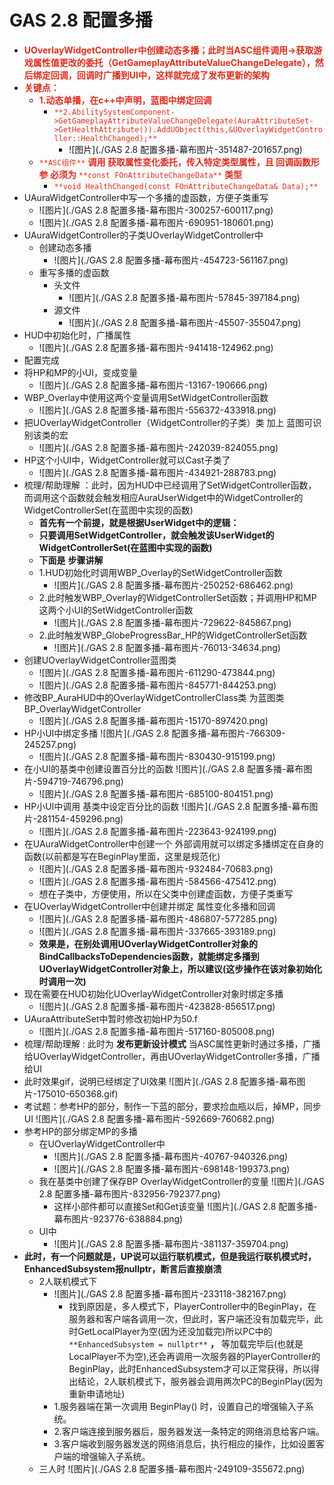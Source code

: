 # GAS 2.8 配置多播
- <font color=#DC2D1E>**UOverlayWidgetController中创建动态多播；此时当ASC组件调用->获取游戏属性值更改的委托（GetGameplayAttributeValueChangeDelegate），然后绑定回调，回调时广播到UI中，这样就完成了发布更新的架构**</font>
- <font color=#DC2D1E>**关键点：**</font>
    - <font color=#DC2D1E>**1.动态单播，在c++中声明，蓝图中绑定回调**</font>
        - <font color=#DC2D1E>`**2.AbilitySystemComponent->GetGameplayAttributeValueChangeDelegate(AuraAttributeSet->GetHealthAttribute()).AddUObject(this,&UOverlayWidgetController::HealthChanged);**`</font>
            -  ![图片](./GAS 2.8 配置多播-幕布图片-351487-201657.png)
    - <font color=#DC2D1E>`**ASC组件**`</font>  <font color=#DC2D1E>**调用 获取属性变化委托，传入特定类型属性，且 回调函数形参 必须为**</font> <font color=#DC2D1E>`**const FOnAttributeChangeData**`</font> <font color=#DC2D1E>**类型**</font>
        - <font color=#DC2D1E>`**void HealthChanged(const FOnAttributeChangeData& Data);**`</font>
- UAuraWidgetController中写一个多播的虚函数，方便子类重写
    -  ![图片](./GAS 2.8 配置多播-幕布图片-300257-600117.png)
    -  ![图片](./GAS 2.8 配置多播-幕布图片-690951-180601.png)
- UAuraWidgetController的子类UOverlayWidgetController中
    - 创建动态多播
        -  ![图片](./GAS 2.8 配置多播-幕布图片-454723-561167.png)
    - 重写多播的虚函数
        - 头文件
            -  ![图片](./GAS 2.8 配置多播-幕布图片-57845-397184.png)
        - 源文件
            -  ![图片](./GAS 2.8 配置多播-幕布图片-45507-355047.png)
- HUD中初始化时，广播属性
    -  ![图片](./GAS 2.8 配置多播-幕布图片-941418-124962.png)
- 配置完成
- 将HP和MP的小UI，变成变量
    -  ![图片](./GAS 2.8 配置多播-幕布图片-13167-190666.png)
- WBP_Overlay中使用这两个变量调用SetWidgetController函数
    -  ![图片](./GAS 2.8 配置多播-幕布图片-556372-433918.png)
- 把UOverlayWidgetController（WidgetController的子类）类 加上 蓝图可识别该类的宏
    -  ![图片](./GAS 2.8 配置多播-幕布图片-242039-824055.png)
- HP这个小UI中，WidgetController就可以Cast子类了
    -  ![图片](./GAS 2.8 配置多播-幕布图片-434921-288783.png)
- 梳理/帮助理解 ：此时，因为HUD中已经调用了SetWidgetController函数，而调用这个函数就会触发相应AuraUserWidget中的WidgetController的WidgetControllerSet(在蓝图中实现的函数)
    - **首先有一个前提，就是根据UserWidget中的逻辑：**
    - **只要调用SetWidgetController，就会触发该UserWidget的WidgetControllerSet(在蓝图中实现的函数)**
    - **下面是** **步骤讲解**
    - 1.HUD初始化时调用WBP_Overlay的SetWidgetController函数
        -  ![图片](./GAS 2.8 配置多播-幕布图片-250252-686462.png)
    - 2.此时触发WBP_Overlay的WidgetControllerSet函数；并调用HP和MP这两个小UI的SetWidgetController函数
        -  ![图片](./GAS 2.8 配置多播-幕布图片-729622-845867.png)
    - 2.此时触发WBP_GlobeProgressBar_HP的WidgetControllerSet函数
        -  ![图片](./GAS 2.8 配置多播-幕布图片-76013-34634.png)
- 创建UOverlayWidgetController蓝图类
    -  ![图片](./GAS 2.8 配置多播-幕布图片-611290-473844.png)
    -  ![图片](./GAS 2.8 配置多播-幕布图片-845771-844253.png)
- 修改BP_AuraHUD中的OverlayWidgetControllerClass类 为蓝图类BP_OverlayWidgetController
    -  ![图片](./GAS 2.8 配置多播-幕布图片-15170-897420.png)
- HP小UI中绑定多播 ![图片](./GAS 2.8 配置多播-幕布图片-766309-245257.png)
    -  ![图片](./GAS 2.8 配置多播-幕布图片-830430-915199.png)
- 在小UI的基类中创建设置百分比的函数 ![图片](./GAS 2.8 配置多播-幕布图片-594719-746796.png)
    -  ![图片](./GAS 2.8 配置多播-幕布图片-685100-804151.png)
- HP小UI中调用 基类中设定百分比的函数 ![图片](./GAS 2.8 配置多播-幕布图片-281154-459296.png)
    -  ![图片](./GAS 2.8 配置多播-幕布图片-223643-924199.png)
- 在UAuraWidgetController中创建一个 外部调用就可以绑定多播绑定在自身的函数(以前都是写在BeginPlay里面，这里是规范化)
    -  ![图片](./GAS 2.8 配置多播-幕布图片-932484-70683.png)
    -  ![图片](./GAS 2.8 配置多播-幕布图片-584566-475412.png)
    - 想在子类中，方便使用，所以在父类中创建虚函数，方便子类重写
- 在UOverlayWidgetController中创建并绑定 属性变化多播和回调
    -  ![图片](./GAS 2.8 配置多播-幕布图片-486807-577285.png)
    -  ![图片](./GAS 2.8 配置多播-幕布图片-337665-393189.png)
    - **效果是，在别处调用UOverlayWidgetController对象的BindCallbacksToDependencies函数，就能绑定多播到UOverlayWidgetController对象上，所以建议(这步操作在该对象初始化时调用一次)**
- 现在需要在HUD初始化UOverlayWidgetController对象时绑定多播
    -  ![图片](./GAS 2.8 配置多播-幕布图片-423828-856517.png)
- UAuraAttributeSet中暂时修改初始HP为50.f
    -  ![图片](./GAS 2.8 配置多播-幕布图片-517160-805008.png)
- 梳理/帮助理解 : 此时为 **发布更新设计模式** 当ASC属性更新时通过多播，广播给UOverlayWidgetController，再由UOverlayWidgetController多播，广播给UI
- 此时效果gif，说明已经绑定了UI效果 ![图片](./GAS 2.8 配置多播-幕布图片-175010-650368.gif)
- 考试题：参考HP的部分，制作一下蓝的部分，要求捡血瓶以后，掉MP，同步UI ![图片](./GAS 2.8 配置多播-幕布图片-592669-760682.png)
- 参考HP的部分绑定MP的多播
    - 在UOverlayWidgetController中
        -  ![图片](./GAS 2.8 配置多播-幕布图片-40767-940326.png)
        -  ![图片](./GAS 2.8 配置多播-幕布图片-698148-199373.png)
    - 我在基类中创建了保存BP OverlayWidgetController的变量 ![图片](./GAS 2.8 配置多播-幕布图片-832956-792377.png)
        - 这样小部件都可以直接Set和Get该变量 ![图片](./GAS 2.8 配置多播-幕布图片-923776-638884.png)
    - UI中
        -  ![图片](./GAS 2.8 配置多播-幕布图片-381137-359704.png)
- **此时，有一个问题就是，UP说可以运行联机模式，但是我运行联机模式时，EnhancedSubsystem报nullptr，断言后直接崩溃**
    - 2人联机模式下
        -  ![图片](./GAS 2.8 配置多播-幕布图片-233118-382167.png)
            - 找到原因是，多人模式下，PlayerController中的BeginPlay，在服务器和客户端各调用一次，但此时，客户端还没有加载完毕，此时GetLocalPlayer为空(因为还没加载完)所以PC中的 `**EnhancedSubsystem = nullptr**` **，** 等加载完毕后(也就是LocalPlayer不为空),还会再调用一次服务器的PlayerController的BeginPlay，此时EnhancedSubsystem才可以正常获得，所以得出结论，2人联机模式下，服务器会调用两次PC的BeginPlay(因为重新申请地址)
        - 1.服务器端在第一次调用 BeginPlay() 时，设置自己的增强输入子系统。
        - 2.客户端连接到服务器后，服务器发送一条特定的网络消息给客户端。
        - 3.客户端收到服务器发送的网络消息后，执行相应的操作，比如设置客户端的增强输入子系统。
    - 三人时 ![图片](./GAS 2.8 配置多播-幕布图片-249109-355672.png)